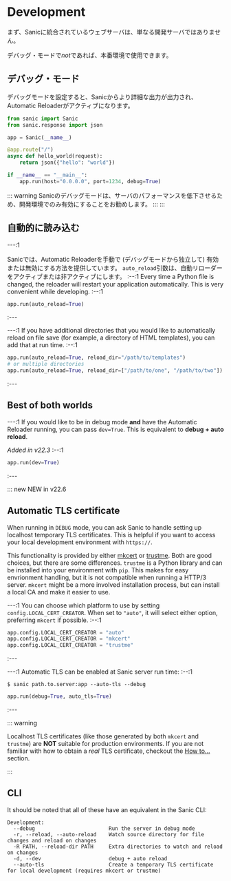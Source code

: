 # Development

まず、Sanicに統合されているウェブサーバは、単なる開発サーバではありません。

デバッグ・モードで*not*であれば、本番環境で使用できます。

## デバッグ・モード

デバッグモードを設定すると、Sanicからより詳細な出力が出力され、Automatic Reloaderがアクティブになります。

```python
from sanic import Sanic
from sanic.response import json

app = Sanic(__name__)

@app.route("/")
async def hello_world(request):
    return json({"hello": "world"})

if __name__ == "__main__":
    app.run(host="0.0.0.0", port=1234, debug=True)
```

::: warning
Sanicのデバッグモードは、サーバのパフォーマンスを低下させるため、開発環境でのみ有効にすることをお勧めします。
::: :::
## 自動的に読み込む

---:1

Sanicでは、Automatic Reloaderを手動で (デバッグモードから独立して) 有効または無効にする方法を提供しています。 `auto_reload`引数は、自動リローダーをアクティブまたは非アクティブにします。 :--:1 Every time a Python file is changed, the reloader will restart your application automatically. This is very convenient while developing. :--:1
```python
app.run(auto_reload=True)
```
:---

---:1 If you have additional directories that you would like to automatically reload on file save (for example, a directory of HTML templates), you can add that at run time. :--:1
```python
app.run(auto_reload=True, reload_dir="/path/to/templates")
# or multiple directories
app.run(auto_reload=True, reload_dir=["/path/to/one", "/path/to/two"])
```
:---

## Best of both worlds
---:1 If you would like to be in debug mode **and** have the Automatic Reloader running, you can pass `dev=True`. This is equivalent to **debug + auto reload**.

*Added in v22.3* :--:1
```python
app.run(dev=True)
```
:---


::: new NEW in v22.6
## Automatic TLS certificate

When running in `DEBUG` mode, you can ask Sanic to handle setting up localhost temporary TLS certificates. This is helpful if you want to access your local development environment with `https://`.

This functionality is provided by either [mkcert](https://github.com/FiloSottile/mkcert) or [trustme](https://github.com/python-trio/trustme). Both are good choices, but there are some differences. `trustme` is a Python library and can be installed into your environment with `pip`. This makes for easy envrionment handling, but it is not compatible when running a HTTP/3 server. `mkcert` might be a more involved installation process, but can install a local CA and make it easier to use.

---:1 You can choose which platform to use by setting `config.LOCAL_CERT_CREATOR`. When set to `"auto"`, it will select either option, preferring `mkcert` if possible. :--:1
```python
app.config.LOCAL_CERT_CREATOR = "auto"
app.config.LOCAL_CERT_CREATOR = "mkcert"
app.config.LOCAL_CERT_CREATOR = "trustme"
```
:---


---:1 Automatic TLS can be enabled at Sanic server run time: :--:1
```
$ sanic path.to.server:app --auto-tls --debug
```

```python
app.run(debug=True, auto_tls=True)
```
:---

::: warning

Localhost TLS certificates (like those generated by both `mkcert` and `trustme`) are **NOT** suitable for production environments. If you are not familiar with how to obtain a *real* TLS certificate, checkout the [How to...](../how-to/tls.md) section.

:::

## CLI

It should be noted that all of these have an equivalent in the Sanic CLI:

```
Development:
  --debug                        Run the server in debug mode
  -r, --reload, --auto-reload    Watch source directory for file changes and reload on changes
  -R PATH, --reload-dir PATH     Extra directories to watch and reload on changes
  -d, --dev                      debug + auto reload
  --auto-tls                     Create a temporary TLS certificate for local development (requires mkcert or trustme)
```
